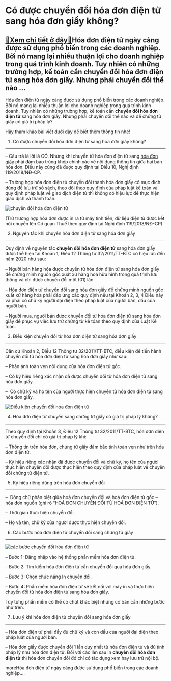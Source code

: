 Có được chuyển đổi hóa đơn điện tử sang hóa đơn giấy không?
===========================================================

[:gift:Xem chi tiết ở đây:gift:](https://hddtvn.com/co-duoc-chuyen-doi-hoa-don-dien-tu-sang-hoa-don-giay-khong/)Hóa đơn điện tử ngày càng được sử dụng phổ biến trong các doanh nghiệp. Bởi nó mang lại nhiều thuận lợi cho doanh nghiệp trong quá trình kinh doanh. Tuy nhiên có những trường hợp, kế toán cần chuyển đổi hóa đơn điện tử sang hóa đơn giấy. Nhưng phải chuyển đổi thế nào …
-----------------------------------------------------------------------------------------------------------------------------------------------------------------------------------------------------------------------------------------------------------------------------

Hóa đơn điện tử ngày càng được sử dụng phổ biến trong các doanh nghiệp. Bởi nó mang lại nhiều thuận lợi cho doanh nghiệp trong quá trình kinh doanh. Tuy nhiên có những trường hợp, kế toán cần **chuyển đổi hóa đơn điện tử** sang hóa đơn giấy. Nhưng phải chuyển đổi thế nào và để chứng từ giấy có giá trị pháp lý?


Hãy tham khảo bài viết dưới đây để biết thêm thông tin nhé!


1. Có được chuyển đổi hóa đơn điện tử sang hóa đơn giấy không?
--------------------------------------------------------------


– Câu trả là lời là CÓ. Nhưng khi chuyển từ hóa đơn điện tử sang [hóa đơn giấy](#) phải đảm bảo trùng khớp chính xác về nội dụng thông tin giữa hai bản hóa đơn. Điều này cũng đã được quy định tại Điều 10, Nghị định 119/2018/NĐ-CP.


– Trường hợp hóa đơn điện tử chuyển đổi thành hóa đơn giấy có mục đích dùng để lưu trữ sổ sách, theo dõi theo quy định của pháp luật kế toán và quy định pháp luật về giao dịch điện tử thì không có hiệu lực để thực hiện giao dịch và thanh toán.


![chuyển đổi hóa đơn điện tử](https://hddtvn.com/wp-content/uploads/2021/01/chuyển-đổi-hóa-đơn-Copy.png)


(Trừ trường hợp hóa đơn được in ra từ máy tính tiền, dữ liệu điện tử được kết nối chuyển lên Cơ quan Thuế theo quy định tại Nghị định 119/2018/NĐ-CP)


2. Nguyên tắc khi chuyển hóa đơn điện tử sang hóa đơn giấy
----------------------------------------------------------


Quy định về nguyên tắc **chuyển đổi hóa đơn điện tử** sang hóa đơn giấy được thể hiện tại Khoản 1, Điều 12 Thông tư 32/2011/TT-BTC có hiệu lức đến năm 2020 như sau:


– Người bán hàng hóa được chuyển từ hóa đơn điện tử sang hóa đơn giấy để chứng minh nguồn gốc xuất xứ hàng hoá hữu hình trong quá trình lưu thông và chỉ được chuyển đổi một (01) lần. 


– Hóa đơn điện tử chuyển đổi sang hóa đơn giấy để chứng minh nguồn gốc xuất xứ hàng hóa phải đáp ứng các quy định nêu tại Khoản 2, 3, 4 Điều này và phải có chữ ký người đại diện theo pháp luật của người bán, dấu của người bán.


– Người mua, người bán được chuyển đổi từ hóa đơn điện tử sang hóa đơn giấy để phục vụ việc lưu trữ chứng từ kế tóan theo quy định của Luật Kế toán.


3. Điều kiện chuyển đổi từ hóa đơn điện tử sang hóa đơn giấy
------------------------------------------------------------


Căn cứ Khoản 2, Điều 12 Thông tư 32/2011/TT-BTC, điều kiện để tiến hành chuyển đổi từ hóa đơn điện tử sang hóa đơn giấy như sau:


– Phản ánh toàn vẹn nội dung của hóa đơn điện tử gốc.


– Có ký hiệu riêng xác nhận đã được chuyển đổi từ hóa đơn điện tử sang hóa đơn giấy.


–  Có chữ ký và họ tên của người thực hiện chuyển từ hóa đơn điện tử sang hóa đơn giấy.


![Điều kiện chuyển đổi hóa đơn điện tử](https://hddtvn.com/wp-content/uploads/2021/01/hóa-đơn-điện-tử-8-Copy.png)


4. Hóa đơn điện tử chuyển sang chứng từ giấy có giá trị pháp lý không?
----------------------------------------------------------------------


Theo quy định tại Khoản 3, Điều 12 Thông tư 32/2011/TT-BTC, hóa đơn điện tử chuyển đổi chỉ có giá trị pháp lý khi:


– Thông tin trên hóa đơn, chứng từ giấy đảm bảo tính toàn vẹn như trên hóa đơn điện tử.


– Ký hiệu riêng xác nhận đã được chuyển đổi và chữ ký, họ tên của người thực hiện chuyển đổi được thực hiện theo quy định của pháp luật về chuyển đổi chứng từ điện tử.


5. Ký hiệu riêng dùng trên hóa đơn chuyển đổi
---------------------------------------------


–  Dòng chữ phân biệt giữa hoá đơn chuyển đổi và hoá đơn điện tử gốc – hóa đơn nguồn (ghi rõ “HOÁ ĐƠN CHUYỂN ĐỔI TỪ HOÁ ĐƠN ĐIỆN TỬ”).


– Thời gian thực hiện chuyển đổi.


– Họ và tên, chữ ký của người được thực hiện chuyển đổi.


6. Các bước hóa đơn điện tử chuyển đổi sang chứng từ giấy
---------------------------------------------------------


![các bước chuyển đổi hóa đơn điện tử](https://hddtvn.com/wp-content/uploads/2021/01/hóa-đơn-điện-tử-5.png)


– Bước 1: Đăng nhập vào hệ thống phần mềm hóa đơn điện tử.


– Bước 2: Tìm kiếm hóa đơn điện tử cần chuyển đổi qua hóa đơn giấy.


– Bước 3: Chọn chức năng In chuyển đổi.


– Bước 4: Phần mềm hóa đơn điện tử sẽ kết nối với máy in và thực hiện chuyển đổi từ hóa đơn điện tử sang hóa đơn giấy.


Tùy từng phần mềm có thể có chút khác biệt nhưng cơ bản cần những bước như trên.


7. Lưu ý khi hóa đơn điện tử chuyển đổi sang hóa đơn giấy
---------------------------------------------------------


– Hóa đơn điện tử phải đầy đủ chữ ký và con dấu của người đại diện theo pháp luật của người bán.


– Hóa đơn giấy được chuyển đổi 1 lần duy nhất từ hóa đơn điện tử và đủ tính pháp lý như hóa đơn điện tử. Đối với các lần sau in **chuyển đổi hóa đơn điện tử** thì hóa đơn chuyển đổi đó chỉ có tác dụng xem hay lưu trữ nội bộ.



moreHóa đơn điện tử ngày càng được sử dụng phổ biến trong các doanh nghiệp….

